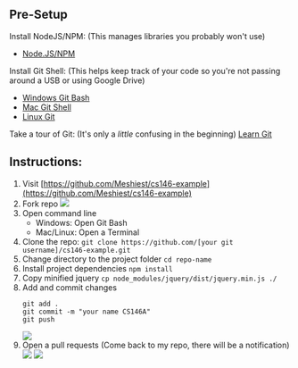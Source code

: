 ## Pre-Setup

Install NodeJS/NPM: (This manages libraries you probably won't use)
* [Node.JS/NPM](https://nodejs.org/en/)

Install Git Shell: (This helps keep track of your code so you're not passing around a USB or using Google Drive)
* [Windows Git Bash](https://git-for-windows.github.io/)
* [Mac Git Shell](https://git-scm.com/download/mac)
* [Linux Git](https://git-scm.com/book/en/v2/Getting-Started-Installing-Git)

Take a tour of Git: (It's only a _little_ confusing in the beginning)
[Learn Git](https://try.github.io/)

## Instructions:

1. Visit [https://github.com/Meshiest/cs146-example](https://github.com/Meshiest/cs146-example)
2. Fork repo
  ![](https://i.imgur.com/G5sxlFW.png)
3. Open command line
    * Windows: Open Git Bash
    * Mac/Linux: Open a Terminal
4. Clone the repo:
  `git clone https://github.com/[your git username]/cs146-example.git`
5. Change directory to the project folder
  `cd repo-name`
6. Install project dependencies
  `npm install`
7. Copy minified jquery
  `cp node_modules/jquery/dist/jquery.min.js ./`
8. Add and commit changes
    ```
    git add .
    git commit -m "your name CS146A"
    git push
    ```
    ![](https://i.imgur.com/tu25Bu4.png)
9. Open a pull requests (Come back to my repo, there will be a notification)
  ![](https://i.imgur.com/YnqPXkb.png)
  ![](https://i.imgur.com/DP84fpb.png)
